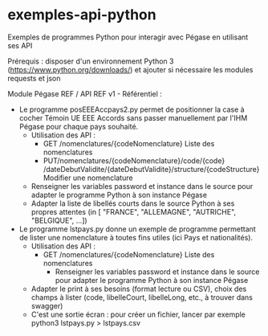 # exemples-api-python
Exemples de programmes Python pour interagir avec Pégase en utilisant ses API

Prérequis : disposer d'un environnement Python 3 (https://www.python.org/downloads/) et ajouter si nécessaire les modules requests et json

Module Pégase REF / API REF v1 - Référentiel :
- Le programme posEEEAccpays2.py permet de positionner la case à cocher Témoin UE EEE Accords sans passer manuellement par l'IHM Pégase pour chaque pays souhaité.
  - Utilisation des API :
    - GET ​/nomenclatures​/{codeNomenclature} Liste des nomenclatures
    - PUT ​/nomenclatures​/{codeNomenclature}​/code​/{code}​/dateDebutValidite​/{dateDebutValidite}​/structure​/{codeStructure} Modifier une nomenclature
  - Renseigner les variables password et instance dans le source pour adapter le programme Python à son instance Pégase
  - Adapter la liste de libellés courts dans le source Python à ses propres attentes (in [ "FRANCE", "ALLEMAGNE", "AUTRICHE", "BELGIQUE", ...])
- Le programme lstpays.py donne un exemple de programme permettant de lister une nomenclature à toutes fins utiles (ici Pays et nationalités).
  - Utilisation des API :
    - GET ​/nomenclatures​/{codeNomenclature} Liste des nomenclatures
      - Renseigner les variables password et instance dans le source pour adapter le programme Python à son instance Pégase
  - Adapter le print à ses besoins (format lecture ou CSV), choix des champs à lister (code, libelleCourt, libelleLong, etc., à trouver dans swagger)
  - C'est une sortie écran : pour créer un fichier, lancer par exemple python3 lstpays.py > lstpays.csv
 
 
